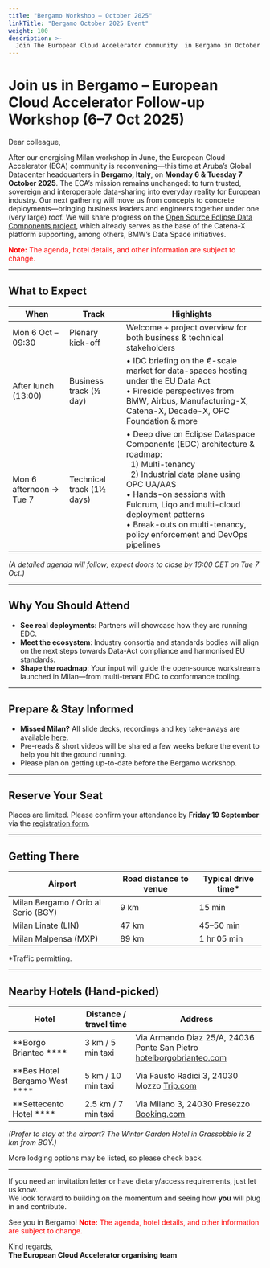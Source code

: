 ```yaml
---
title: "Bergamo Workshop – October 2025"
linkTitle: "Bergamo October 2025 Event"
weight: 100
description: >-
  Join The European Cloud Accelerator community  in Bergamo in October 2025 for a multi-day workshop focused on advancing the vision of open, sovereign, and interoperable data spaces.
---
```

# Join us in Bergamo – European Cloud Accelerator Follow-up Workshop (6–7 Oct 2025)

Dear colleague,

After our energising Milan workshop in June, the European Cloud Accelerator (ECA) community is reconvening—this time at Aruba’s Global Datacenter headquarters in **Bergamo, Italy**, on **Monday 6 & Tuesday 7 October 2025**.
The ECA’s mission remains unchanged: to turn trusted, sovereign and interoperable data-sharing into everyday reality for European industry. Our next gathering will move us from concepts to concrete deployments—bringing business leaders and engineers together under one (very large) roof. We will share progress on the [Open Source Eclipse Data Components project](https://github.com/eclipse-edc), which already serves as the base of the Catena-X platform supporting, among others, BMW’s Data Space initiatives.

<span style="color:red">**Note:** The agenda, hotel details, and other information are subject to change.</span>

---
## What to Expect

| When                     | Track                    | Highlights                                                                                                                                   |
|---------------------------|--------------------------|-----------------------------------------------------------------------------------------------------------------------------------------------|
| Mon 6 Oct – 09:30         | Plenary kick-off         | Welcome + project overview for both business & technical stakeholders                                                                         |
| After lunch (13:00)       | Business track (½ day)   | • IDC briefing on the €-scale market for data-spaces hosting under the EU Data Act<br>• Fireside perspectives from BMW, Airbus, Manufacturing-X, Catena-X, Decade-X, OPC Foundation & more |
| Mon 6 afternoon → Tue 7   | Technical track (1½ days)| • Deep dive on Eclipse Dataspace Components (EDC) architecture & roadmap:<br>&nbsp;&nbsp;1) Multi-tenancy<br>&nbsp;&nbsp;2) Industrial data plane using OPC UA/AAS<br>• Hands-on sessions with Fulcrum, Liqo and multi-cloud deployment patterns<br>• Break-outs on multi-tenancy, policy enforcement and DevOps pipelines |

*(A detailed agenda will follow; expect doors to close by 16:00 CET on Tue 7 Oct.)*

---

## Why You Should Attend

- **See real deployments**: Partners will showcase how they are running EDC.  
- **Meet the ecosystem**: Industry consortia and standards bodies will align on the next steps towards Data-Act compliance and harmonised EU standards.  
- **Shape the roadmap**: Your input will guide the open-source workstreams launched in Milan—from multi-tenant EDC to conformance tooling.  

---

## Prepare & Stay Informed

- **Missed Milan?** All slide decks, recordings and key take-aways are available [here](https://metaform.github.io/dcsa/documentation/overview/milan-2025/).  
- Pre-reads & short videos will be shared a few weeks before the event to help you hit the ground running.  
- Please plan on getting up-to-date before the Bergamo workshop.  

---

## Reserve Your Seat

Places are limited. Please confirm your attendance by **Friday 19 September** via the [registration form](https://forms.office.com/e/P4nTzcJvU0).

---

## Getting There

| Airport                       | Road distance to venue | Typical drive time* |
|--------------------------------|------------------------|----------------------|
| Milan Bergamo / Orio al Serio (BGY) | 9 km                   | 15 min               |
| Milan Linate (LIN)                 | 47 km                  | 45–50 min            |
| Milan Malpensa (MXP)               | 89 km                  | 1 hr 05 min          |

\*Traffic permitting.

---

## Nearby Hotels (Hand-picked)

| Hotel                       | Distance / travel time | Address                                                                 |
|------------------------------|------------------------|-------------------------------------------------------------------------|
| **Borgo Brianteo ****        | 3 km / 5 min taxi      | Via Armando Diaz 25/A, 24036 Ponte San Pietro [hotelborgobrianteo.com](http://hotelborgobrianteo.com) |
| **Bes Hotel Bergamo West ****| 5 km / 10 min taxi     | Via Fausto Radici 3, 24030 Mozzo [Trip.com](https://www.trip.com)       |
| **Settecento Hotel ****      | 2.5 km / 7 min taxi    | Via Milano 3, 24030 Presezzo [Booking.com](https://www.booking.com)     |

*(Prefer to stay at the airport? The Winter Garden Hotel in Grassobbio is 2 km from BGY.)*

More lodging options may be listed, so please check back.

---

If you need an invitation letter or have dietary/access requirements, just let us know.  
We look forward to building on the momentum and seeing how **you** will plug in and contribute.  

See you in Bergamo!  <span style="color:red">**Note:** The agenda, hotel details, and other information are subject to change.</span>

Kind regards,  
**The European Cloud Accelerator organising team**
